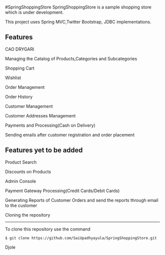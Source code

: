 #SpringShoppingStore
SpringShoppingStore is a sample shopping store which is under development.

This project uses Spring MVC,Twitter Bootstrap, JDBC implementations.

Features
--------
CAO DRYGARI	

Managing the Catalog of Products,Categories and Subcategories

Shopping Cart

Wishlist

Order Management

Order History

Customer Management

Customer Addresses Management

Payments and Processing(Cash on Delivery)

Sending emails after customer registration and order placement

Features yet to be added
------------------------

Product Search

Discounts on Products

Admin Console

Payment Gateway Processing(Credit Cards/Debit Cards)

Generating Reports of Customer Orders and send the reports through email to the customer

Cloning the repository

--------------------------

To clone this repository use the command
 
```
$ git clone https://github.com/SaiUpadhyayula/SpringShoppingStore.git
```

Djole
